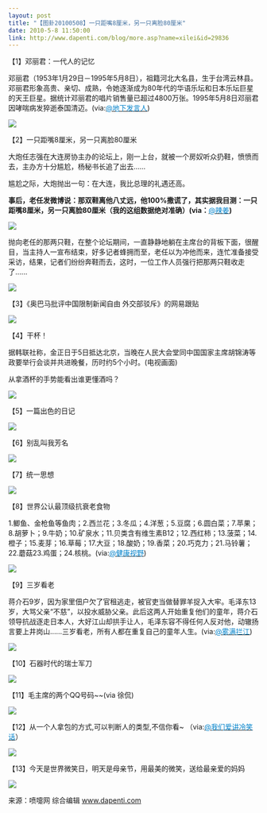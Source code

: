 ```yaml
---
layout: post
title: "【图卦20100508】一只距嘴8厘米，另一只离脸80厘米"
date: 2010-5-8 11:50:00
link: http://www.dapenti.com/blog/more.asp?name=xilei&id=29836
---
```


<div class="oblog_text" align="left">
<p>【1】邓丽君：一代人的记忆</p>
<p>邓丽君（1953年1月29日－1995年5月8日），祖籍河北大名县，生于台湾云林县。邓丽君形象高贵、亲切、成熟，令她逐渐成为80年代的华语乐坛和日本乐坛巨星的天王巨星。据统计邓丽君的唱片销售量已超过4800万张。1995年5月8日邓丽君因哮喘病发猝逝泰国清迈。(via:<a href="http://t.sina.com.cn/1675906881"><font color="#0082cb">@地下发言人</font></a>)</p>
<p><img style="BORDER-BOTTOM-COLOR: #000000; BORDER-TOP-COLOR: #000000; BORDER-RIGHT-COLOR: #000000; BORDER-LEFT-COLOR: #000000" border="0" src="http://ptimg.org:88/dapenti/4321494855e7/8vbqbll9.jpg"></p>
<p>【2】一只距嘴8厘米，另一只离脸80厘米</p>
<p>大炮任志强在大连房协主办的论坛上，刚一上台，就被一个房奴听众扔鞋，愤愤而去，主办方十分尴尬，杨秘书长追了出去……</p>
<p>尴尬之际，大炮抛出一句：在大连，我比总理的礼遇还高。</p>
<p><strong>事后，老任发微博说：那双鞋离他八丈远，他100%撒谎了，其实据我目测：一只距嘴8厘米，另一只离脸80厘米（我的这组数据绝对准确）(via：</strong><a href="http://t.sina.com.cn/1394657835"><font color="#0082cb">@辣姜</font><strong></strong></a><strong>)</strong></p>
<p><img style="BORDER-BOTTOM-COLOR: #000000; BORDER-TOP-COLOR: #000000; BORDER-RIGHT-COLOR: #000000; BORDER-LEFT-COLOR: #000000" border="0" src="http://ptimg.org:88/dapenti/736809485748/euvu8y17.jpg"></p>
<p>抛向老任的那两只鞋，在整个论坛期间，一直静静地躺在主席台的背板下面，很醒目，当主持人一宣布结束，好多记者蜂拥而至，老任以为冲他而来，连忙准备接受采访，结果，记者们纷纷奔鞋而去，这时，一位工作人员强行把那两只鞋收走了......</p>
<p><img style="BORDER-BOTTOM-COLOR: #000000; BORDER-TOP-COLOR: #000000; BORDER-RIGHT-COLOR: #000000; BORDER-LEFT-COLOR: #000000" border="0" src="http://ptimg.org:88/dapenti/668059485746/c7e00nf2.jpg"></p>
<p>【3】《奥巴马批评中国限制新闻自由 外交部驳斥》的网易跟贴</p>
<p><img style="BORDER-BOTTOM-COLOR: #000000; BORDER-TOP-COLOR: #000000; BORDER-RIGHT-COLOR: #000000; BORDER-LEFT-COLOR: #000000" border="0" src="http://ptimg.org:88/dapenti/910809485a3f/wkalo844.jpg"></p>
<p>【4】干杯！</p>
<p>据韩联社称，金正日于5日抵达北京，当晚在人民大会堂同中国国家主席胡锦涛等政要举行会谈并共进晚餐，历时约5个小时。(电视画面) </p>
<p>从拿酒杯的手势能看出谁更懂酒吗？</p>
<p><img style="BORDER-BOTTOM-COLOR: #000000; BORDER-TOP-COLOR: #000000; BORDER-RIGHT-COLOR: #000000; BORDER-LEFT-COLOR: #000000" border="0" src="http://ptimg.org:88/dapenti/294839485abc/q4x94h8v.jpg"></p>
<p>【5】一篇出色的日记</p>
<p><img style="BORDER-BOTTOM-COLOR: #000000; BORDER-TOP-COLOR: #000000; BORDER-RIGHT-COLOR: #000000; BORDER-LEFT-COLOR: #000000" border="0" src="http://ptimg.org:88/dapenti/649879485b28/68j0gxij.jpg"></p>
<p>【6】别乱叫我芳名</p>
<p><img style="BORDER-BOTTOM-COLOR: #000000; BORDER-TOP-COLOR: #000000; BORDER-RIGHT-COLOR: #000000; BORDER-LEFT-COLOR: #000000" border="0" src="http://ptimg.org:88/dapenti/586129486292/eew1xjs4.jpg"></p>
<p>【7】统一思想</p>
<p><img style="BORDER-BOTTOM-COLOR: #000000; BORDER-TOP-COLOR: #000000; BORDER-RIGHT-COLOR: #000000; BORDER-LEFT-COLOR: #000000" border="0" src="http://ptimg.org:88/dapenti/421299486378/p7doo6vz.jpg"></p>
<p>【8】世界公认最顶级抗衰老食物</p>
<p>1.鲫鱼、金枪鱼等鱼肉；2.西兰花；3.冬瓜；4.洋葱；5.豆腐；6.圆白菜；7.苹果；8.胡萝卜；9.牛奶；10.矿泉水；11.贝类含有维生素B12；12.西红柿；13.菠菜；14.橙子；15.麦芽；16.草莓；17.大豆；18.酸奶；19.香菜；20.巧克力；21.马铃薯；22.蘑菇23.鸡蛋；24.核桃。(via:<a href="http://t.sina.com.cn/1268642527"><font color="#0082cb">@健康视野</font></a>)</p>
<p><img style="BORDER-BOTTOM-COLOR: #000000; BORDER-TOP-COLOR: #000000; BORDER-RIGHT-COLOR: #000000; BORDER-LEFT-COLOR: #000000" border="0" src="http://ptimg.org:88/dapenti/3116494863cf/xwir0dwi.jpg"></p>
<p>【9】三岁看老</p>
<p>蒋介石9岁，因为家里佃户欠了官租逃走，被官吏当做替罪羊捉入大牢。毛泽东13岁，大骂父亲“不慈”，以投水威胁父亲。此后这两人开始重复他们的童年，蒋介石领导抗战逐走日本人，大好江山却拱手让人，毛泽东容不得任何人反对他，动辙扬言要上井岗山……三岁看老，所有人都在重复自己的童年人生。(via:<a href="http://t.sina.com.cn/1454884585"><font color="#0082cb">@雾满拦江</font></a>)</p>
<p><img style="BORDER-BOTTOM-COLOR: #000000; BORDER-TOP-COLOR: #000000; BORDER-RIGHT-COLOR: #000000; BORDER-LEFT-COLOR: #000000" border="0" src="http://ptimg.org:88/dapenti/83852948646b/734de091.jpg"></p>
<p>【10】石器时代的瑞士军刀</p>
<p><img style="BORDER-BOTTOM-COLOR: #000000; BORDER-TOP-COLOR: #000000; BORDER-RIGHT-COLOR: #000000; BORDER-LEFT-COLOR: #000000" border="0" src="http://ptimg.org:88/dapenti/8710894864e1/mnu28z7l.jpg"></p>
<p>【11】毛主席的两个QQ号码~~(via 徐侃) </p>
<p><img style="BORDER-BOTTOM-COLOR: #000000; BORDER-TOP-COLOR: #000000; BORDER-RIGHT-COLOR: #000000; BORDER-LEFT-COLOR: #000000" border="0" src="http://ptimg.org:88/dapenti/870299486535/frfssmlu.jpg"></p>
<p>【12】从一个人拿包的方式,可以判断人的类型,不信你看~ （via:<a href="http://t.sina.com.cn/1642635773"><font color="#0082cb">@我们爱讲冷笑话</font></a>）</p>
<p><img style="BORDER-BOTTOM-COLOR: #000000; BORDER-TOP-COLOR: #000000; BORDER-RIGHT-COLOR: #000000; BORDER-LEFT-COLOR: #000000" border="0" src="http://ptimg.org:88/dapenti/81921948658f/poj8ef9s.jpg"></p>
<p>【13】今天是世界微笑日，明天是母亲节，用最美的微笑，送给最亲爱的妈妈 </p>
<p><img style="BORDER-BOTTOM-COLOR: #000000; BORDER-TOP-COLOR: #000000; BORDER-RIGHT-COLOR: #000000; BORDER-LEFT-COLOR: #000000" border="0" src="http://ptimg.org:88/dapenti/4878994881ee/s8uwyoyr.jpg"></p>
<p>来源：喷嚏网 综合编辑 <a href="http://www.dapenti.com/">www.dapenti.com</a></p>
</div>